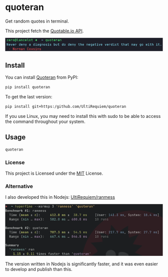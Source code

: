 # quoteran

Get random quotes in terminal.

This project fetch the [Quotable.io API](https://api.quotable.io/random).

![Screenshot](./assets/new_screenshot.png)

## Install

You can install [Quoteran](https://pypi.org/project/quteran) from PyPI:

```bash
pip install quoteran
```

To get the last version:

```bash
pip install git+https:/github.com/UltiRequiem/quoteran
```

If you use Linux, you may need to install this with sudo to
be able to access the command throughout your system.

## Usage

```bash
quoteran
```

### License

This project is Licensed under the [MIT](./LICENSE) License.

### Alternative

I also developed this in Nodejs: [UltiRequiem/ranmess](https://github.com/UltiRequiem/ranmess)

![Benchmark Screenshot](./assets/benchmark.png)

The version written in Nodejs is significantly faster,
and it was even easier to develop and publish than this.
